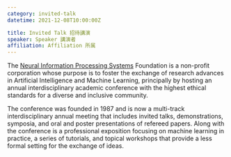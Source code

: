 ```yaml
---
category: invited-talk
datetime: 2021-12-08T10:00:00Z

title: Invited Talk 招待講演
speaker: Speaker 講演者
affiliation: Affiliation 所属
---
```


The [Neural Information Processing Systems](https://nips.cc/) Foundation is a non-profit corporation whose purpose is to foster the exchange of research advances in Artificial Intelligence and Machine Learning, principally by hosting an annual interdisciplinary academic conference with the highest ethical standards for a diverse and inclusive community.

The conference was founded in 1987 and is now a multi-track interdisciplinary annual meeting that includes invited talks, demonstrations, symposia, and oral and poster presentations of refereed papers. Along with the conference is a professional exposition focusing on machine learning in practice, a series of tutorials, and topical workshops that provide a less formal setting for the exchange of ideas.
